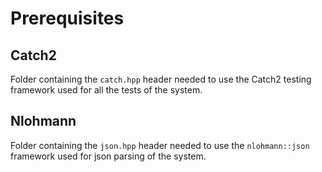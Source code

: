 # Prerequisites

## Catch2

Folder containing the ```catch.hpp``` header needed to use the Catch2 testing framework used for all the tests of the
system.

## Nlohmann

Folder containing the ```json.hpp``` header needed to use the ```nlohmann::json``` framework used for json parsing of
the system.
